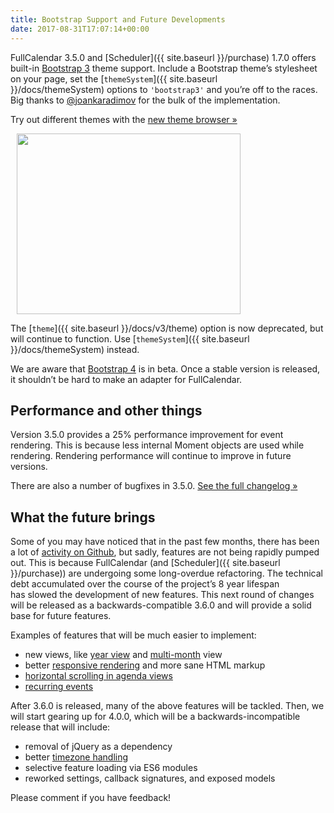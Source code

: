 ```yaml
---
title: Bootstrap Support and Future Developments
date: 2017-08-31T17:07:14+00:00
---
```


FullCalendar 3.5.0 and [Scheduler]({{ site.baseurl }}/purchase) 1.7.0 offers built-in <a href="https://getbootstrap.com/docs/3.3/" target="_blank">Bootstrap 3</a> theme support. Include a Bootstrap theme&#8217;s stylesheet on your page, set the [`themeSystem`]({{ site.baseurl }}/docs/themeSystem) options to `'bootstrap3'` and you&#8217;re off to the races. Big thanks to <a href="https://github.com/joankaradimov" target="_blank">@joankaradimov</a> for the bulk of the implementation.

Try out different themes with the <a href="{{ site.baseurl }}/js/fullcalendar-3.5.0/demos/themes.html" target="_blank">new theme browser »</a>

<a href="{{ site.baseurl }}/js/fullcalendar-3.5.0/demos/themes.html" target="_blank"><img style="margin-left: 10px;" src="{{ site.baseurl }}/assets/images/blog/theme-chooser.png" alt="" width="358" height="289" alt="theme chooser" /></a>

The [`theme`]({{ site.baseurl }}/docs/v3/theme) option is now deprecated, but will continue to function. Use [`themeSystem`]({{ site.baseurl }}/docs/themeSystem) instead.

We are aware that <a href="https://getbootstrap.com/" target="_blank">Bootstrap 4</a> is in beta. Once a stable version is released, it shouldn&#8217;t be hard to make an adapter for FullCalendar.

## Performance and other things

Version 3.5.0 provides a 25% performance improvement for event rendering. This is because less internal Moment objects are used while rendering. Rendering performance will continue to improve in future versions.

There are also a number of bugfixes in 3.5.0. <a href="https://github.com/fullcalendar/fullcalendar/releases/tag/v3.5.0" target="_blank">See the full changelog »</a>

## What the future brings

Some of you may have noticed that in the past few months, there has been a lot of <a href="https://github.com/fullcalendar/fullcalendar/commits/master" target="_blank">activity on Github</a>, but sadly, features are not being rapidly pumped out. This is because FullCalendar (and [Scheduler]({{ site.baseurl }}/purchase)) are undergoing some long-overdue refactoring. The technical debt accumulated over the course of the project&#8217;s 8 year lifespan has slowed the development of new features. This next round of changes will be released as a backwards-compatible 3.6.0 and will provide a solid base for future features.

Examples of features that will be much easier to implement:

* new views, like <a href="https://github.com/fullcalendar/fullcalendar/issues/1140" target="_blank">year view</a> and <a href="https://github.com/fullcalendar/fullcalendar/issues/470" target="_blank">multi-month</a> view
* better <a href="https://github.com/fullcalendar/fullcalendar/issues?q=is%3Aopen%20is%3Aissue%20label%3AResponsive" target="_blank">responsive rendering</a> and more sane HTML markup
* <a href="https://github.com/fullcalendar/fullcalendar-scheduler/issues/110" target="_blank">horizontal scrolling in agenda views</a>
* <a href="https://github.com/fullcalendar/fullcalendar/issues/387" target="_blank">recurring events</a>

After 3.6.0 is released, many of the above features will be tackled. Then, we will start gearing up for 4.0.0, which will be a backwards-incompatible release that will include:

* removal of jQuery as a dependency
* better <a href="https://github.com/fullcalendar/fullcalendar/issues?q=is%3Aopen+is%3Aissue+label%3ATimezone" target="_blank">timezone handling</a>
* selective feature loading via ES6 modules
* reworked settings, callback signatures, and exposed models

Please comment if you have feedback!
